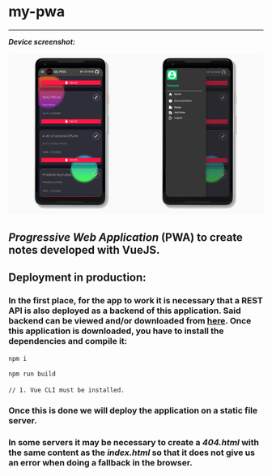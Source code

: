 # my-pwa
------------

***Device screenshot:***

<img src="./doc/pixel-2-front.png" width="700"/>

## <i>Progressive Web Application</i> (PWA) to create notes developed with VueJS.

## Deployment in production:

### In the first place, for the app to work it is necessary that a REST API is also deployed as a backend of this application. Said backend can be viewed and/or downloaded from <a id="link-color" href="https://github.com/emarifer/my-pwa-backend" target="_blank" rel="noopener noreferrer">here</a>. Once this application is downloaded, you have to install the dependencies and compile it:
```
npm i
```
```
npm run build

// 1. Vue CLI must be installed.
```

### Once this is done we will deploy the application on a static file server.

### In some servers it may be necessary to create a <i>404.html</i> with the same content as the <i>index.html</i> so that it does not give us an error when doing a fallback in the browser.
